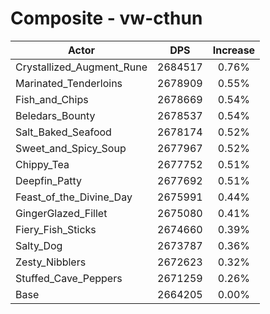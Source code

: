 # Composite - vw-cthun
| Actor | DPS | Increase |
|---|:---:|:---:|
|Crystallized_Augment_Rune|2684517|0.76%|
|Marinated_Tenderloins|2678909|0.55%|
|Fish_and_Chips|2678669|0.54%|
|Beledars_Bounty|2678537|0.54%|
|Salt_Baked_Seafood|2678174|0.52%|
|Sweet_and_Spicy_Soup|2677967|0.52%|
|Chippy_Tea|2677752|0.51%|
|Deepfin_Patty|2677692|0.51%|
|Feast_of_the_Divine_Day|2675991|0.44%|
|GingerGlazed_Fillet|2675080|0.41%|
|Fiery_Fish_Sticks|2674660|0.39%|
|Salty_Dog|2673787|0.36%|
|Zesty_Nibblers|2672623|0.32%|
|Stuffed_Cave_Peppers|2671259|0.26%|
|Base|2664205|0.00%|
